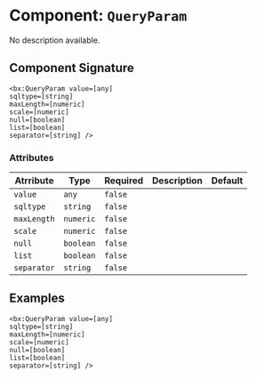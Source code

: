 [comment]: # (Note: This documentation is generated dynamically in the build process.  To modify the contents, change the javadoc on the _invoke method of the Component class)
# Component: `QueryParam`

No description available.

## Component Signature
```
<bx:QueryParam value=[any]
sqltype=[string]
maxLength=[numeric]
scale=[numeric]
null=[boolean]
list=[boolean]
separator=[string] />
```
### Attributes

| Atrribute | Type | Required | Description | Default |
|----------|------|----------|-------------|---------|
| `value` | `any` | `false` |  |  |
| `sqltype` | `string` | `false` |  |  |
| `maxLength` | `numeric` | `false` |  |  |
| `scale` | `numeric` | `false` |  |  |
| `null` | `boolean` | `false` |  |  |
| `list` | `boolean` | `false` |  |  |
| `separator` | `string` | `false` |  |  |

## Examples

```
<bx:QueryParam value=[any]
sqltype=[string]
maxLength=[numeric]
scale=[numeric]
null=[boolean]
list=[boolean]
separator=[string] />
```
